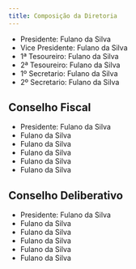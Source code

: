```yaml
---
title: Composição da Diretoria
---
```

* Presidente: Fulano da Silva
* Vice Presidente: Fulano da Silva
* 1ª Tesoureiro: Fulano da Silva
* 2ª Tesoureiro: Fulano da Silva
* 1º Secretario: Fulano da Silva
* 2º Secretario: Fulano da Silva

## Conselho Fiscal

* Presidente: Fulano da Silva
* Fulano da Silva
* Fulano da Silva
* Fulano da Silva
* Fulano da Silva
* Fulano da Silva

## Conselho Deliberativo

* Presidente: Fulano da Silva
* Fulano da Silva
* Fulano da Silva
* Fulano da Silva
* Fulano da Silva
* Fulano da Silva
